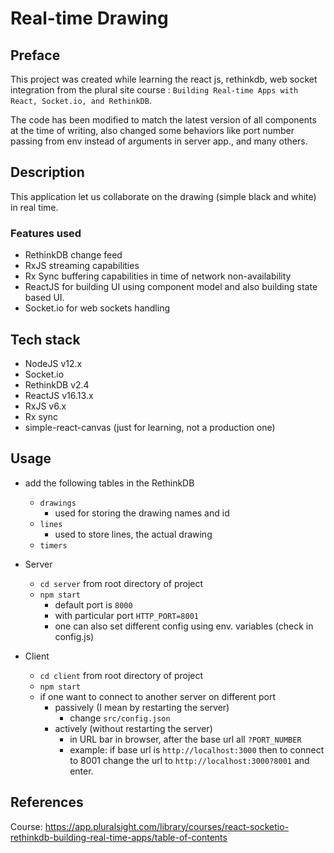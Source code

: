 # Real-time Drawing

## Preface
This project was created while learning the react js, rethinkdb, web socket integration from the plural site course : `Building Real-time Apps with React, Socket.io, and RethinkDB`.

The code has been modified to match the latest version of all components at the time of writing, also changed some behaviors like port number passing from env instead of arguments in server app., and many others.

## Description
This application let us collaborate on the drawing (simple black and white) in real time.

### Features used
- RethinkDB change feed
- RxJS streaming capabilities
- Rx Sync buffering capabilities in time of network non-availability
- ReactJS for building UI using component model and also building state based UI.
- Socket.io for web sockets handling

## Tech stack
- NodeJS v12.x
- Socket.io
- RethinkDB v2.4
- ReactJS v16.13.x
- RxJS v6.x
- Rx sync
- simple-react-canvas (just for learning, not a production one)

## Usage

- add the following tables in the RethinkDB
    - `drawings`
        - used for storing the drawing names and id
    - `lines`
        - used to store lines, the actual drawing
    - `timers`

- Server
    - `cd server` from root directory of project
    - `npm start`
        - default port is `8000`
        - with particular port `HTTP_PORT=8001`
        - one can also set different config using env. variables (check in config.js)
- Client
    - `cd client` from root directory of project
    - `npm start`
    - if one want to connect to another server on different port
        - passively (I mean by restarting the server)
            - change `src/config.json`
        - actively (without restarting the server)
            - in URL bar in browser, after the base url all `?PORT_NUMBER`
            - example: if base url is `http://localhost:3000` then to connect to 8001 change the url to `http://localhost:3000?8001` and enter.

## References
Course: https://app.pluralsight.com/library/courses/react-socketio-rethinkdb-building-real-time-apps/table-of-contents